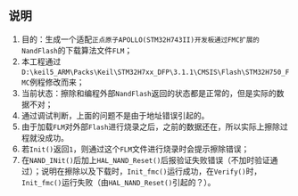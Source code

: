 ## 说明
1. 目的：生成一个适配`正点原子APOLLO(STM32H743II)开发板通过FMC扩展的NandFlash`的下载算法文件`FLM`；
2. 本工程通过`D:\keil5_ARM\Packs\Keil\STM32H7xx_DFP\3.1.1\CMSIS\Flash\STM32H750_FMC`例程修改而来；
3. 当前状态：擦除和编程外部`NandFlash`返回的状态都是正常的，但是实际的数据不对；
4. 通过调试判断，上面的问题不是由于地址错误引起的。
5. 由于加载`FLM`对外部`Flash`进行烧录之后，之前的数据还在，所以实际上擦除过程就没成功。
6. 若`Init()`返回`1`，则通过这个`FLM`文件进行烧录时会提示擦除错误；
7. 在`NAND_INit()`后加上`HAL_NAND_Reset()`后报验证失败错误（不加时验证通过）；说明在擦除以及下载时，`Init_fmc()`运行成功，在`Verify()`时，`Init_fmc()`运行失败（由`HAL_NAND_Reset()`引起的？）。